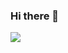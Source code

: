### Hi there 👋

<a href="https://clement-renou.web.app/">
 <img src="https://img.shields.io/badge/Mon_portfolio-critical?style=for-the-badge&logo=about.me&logoColor=white"/>
</a>
